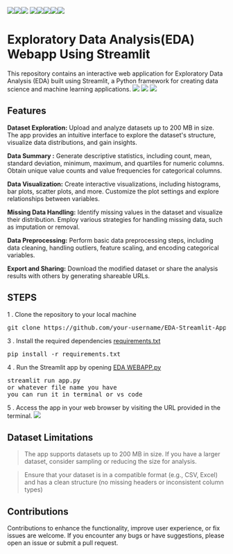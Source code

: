 <img src="https://img.shields.io/badge/EDA-green"><img src =https://img.shields.io/badge/Build_with-Python-red><img src =https://img.shields.io/badge/Framework-Streamlit-yellow>
<img src="https://img.shields.io/badge/Data-hotpink"><img src="https://img.shields.io/badge/Anaconda-a8b59c"><img src="https://img.shields.io/badge/Webapp-purple"><img src="https://img.shields.io/badge/VS_Code-blueviolet"><img src="https://img.shields.io/badge/Big-Data-gold">

# Exploratory Data Analysis(EDA) Webapp Using Streamlit
This repository contains an interactive web application for Exploratory Data Analysis (EDA) built using Streamlit, a Python framework for creating data science and machine learning applications.
<img src="https://i.imgur.com/CRstwB3.png">
<img src="https://i.imgur.com/QZ626zn.png">
<img src="https://i.imgur.com/0XEN29E.png">
## Features

<b>Dataset Exploration:</b>
Upload and analyze datasets up to 200 MB in size. The app provides an intuitive interface to explore the dataset's structure, visualize data distributions, and gain insights.

<b>Data Summary :</b>
 Generate descriptive statistics, including count, mean, standard deviation, minimum, maximum, and quartiles for numeric columns. Obtain unique value counts and value frequencies for categorical columns.

<b>Data Visualization:</b> 
Create interactive visualizations, including histograms, bar plots, scatter plots, and more. Customize the plot settings and explore relationships between variables.

<b>Missing Data Handling:</b> 
Identify missing values in the dataset and visualize their distribution. Employ various strategies for handling missing data, such as imputation or removal.

<b>Data Preprocessing:</b> Perform basic data preprocessing steps, including data cleaning, handling outliers, feature scaling, and encoding categorical variables.

<b>Export and Sharing:</b>
 Download the modified dataset or share the analysis results with others by generating shareable URLs.

## STEPS
1 . Clone the repository to your local machine
<pre>
git clone https://github.com/your-username/EDA-Streamlit-App.git
</pre>

3 . Install the required dependencies <a href="https://github.com/MuhammadSaad-ml/eda-webapp/blob/main/requirements.txt">requirements.txt</a>
<pre>
pip install -r requirements.txt 
</pre>
4 . Run the Streamlit app by opening <a href="https://github.com/MuhammadSaad-ml/eda-webapp/blob/main/EDA.WEBAPP.py">EDA WEBAPP.py</a>
<pre>
streamlit run app.py 
or whatever file name you have 
you can run it in terminal or vs code 
</pre>
5 . Access the app in your web browser by visiting the URL provided in the terminal.
<img src="https://i.imgur.com/7PoZfML.png">

## Dataset Limitations
>The app supports datasets up to 200 MB in size. If you have a larger dataset, consider sampling or reducing the size for analysis.

>Ensure that your dataset is in a compatible format (e.g., CSV, Excel) and has a clean structure (no missing headers or inconsistent column types)

## Contributions
Contributions to enhance the functionality, improve user experience, or fix issues are welcome. If you encounter any bugs or have suggestions, please open an issue or submit a pull request.

